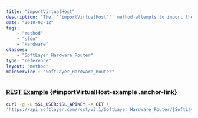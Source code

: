 ```yaml
---
title: "importVirtualHost"
description: "The '''importVirtualHost''' method attempts to import the host record for the virtualization platform running on a server."
date: "2018-02-12"
tags:
    - "method"
    - "sldn"
    - "Hardware"
classes:
    - "SoftLayer_Hardware_Router"
type: "reference"
layout: "method"
mainService : "SoftLayer_Hardware_Router"
---
```


### [REST Example](#importVirtualHost-example) <a href="/article/rest/"><i class="fas fa-question"></i></a> {#importVirtualHost-example .anchor-link} 
```bash
curl -g -u $SL_USER:$SL_APIKEY -X GET \
'https://api.softlayer.com/rest/v3.1/SoftLayer_Hardware_Router/{SoftLayer_Hardware_RouterID}/importVirtualHost'
```
